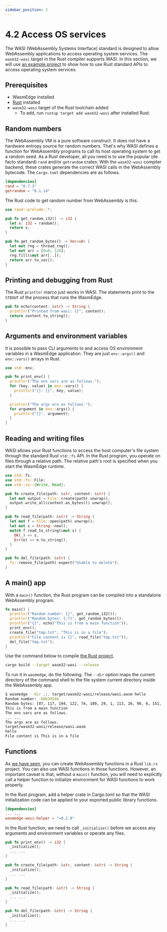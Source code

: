```yaml
---
sidebar_position: 2
---
```


# 4.2 Access OS services

The WASI (WebAssembly Systems Interface) standard is designed to allow WebAssembly applications to access operating system services.
The `wasm32-wasi` target in the Rust compiler supports WASI.
In this section, we will use [an example project](https://github.com/second-state/wasm-learning/tree/master/cli/wasi) to show how to use Rust standard APIs to access operating system services.

## Prerequisites

* WasmEdge installed
* [Rust](https://www.rust-lang.org/tools/install) installed
* `wasm32-wasi` target of the Rust toolchain  added
    * To add, run `rustup target add wasm32-wasi` after installed Rust. 


## Random numbers

The WebAssembly VM is a pure software construct. It does not have a hardware entropy source for random numbers. That's why WASI defines a function for WebAssembly programs to call its host operating system to get a random seed. As a Rust developer, all you need is to use the popular (de facto standard) `rand` and/or `getrandom` crates. With the `wasm32-wasi` compiler backend, these crates generate the correct WASI calls in the WebAssembly bytecode. The `Cargo.toml` dependencies are as follows.

```toml
[dependencies]
rand = "0.7.3"
getrandom = "0.1.14"
```

The Rust code to get random number from WebAssembly is this.

```rust
use rand::prelude::*;

pub fn get_random_i32() -> i32 {
  let x: i32 = random();
  return x;
}

pub fn get_random_bytes() -> Vec<u8> {
  let mut rng = thread_rng();
  let mut arr = [0u8; 128];
  rng.fill(&mut arr[..]);
  return arr.to_vec();
}
```

## Printing and debugging from Rust

The Rust `println!` marco just works in WASI. The statements print to the `STDOUT` of the process that runs the WasmEdge.

```rust
pub fn echo(content: &str) -> String {
  println!("Printed from wasi: {}", content);
  return content.to_string();
}
```

## Arguments and environment variables

It is possible to pass CLI arguments to and access OS environment variables in a WasmEdge application.
They are just `env::args()` and `env::vars()` arrays in Rust.

```rust
use std::env;

pub fn print_env() {
  println!("The env vars are as follows.");
  for (key, value) in env::vars() {
    println!("{}: {}", key, value);
  }

  println!("The args are as follows.");
  for argument in env::args() {
    println!("{}", argument);
  }
}
```

## Reading and writing files

WASI allows your Rust functions to access the host computer's file system through the standard Rust `std::fs` API.
In the Rust program, you operate on files through a relative path. The relative path's root is specified when you start the WasmEdge runtime.

```rust
use std::fs;
use std::fs::File;
use std::io::{Write, Read};

pub fn create_file(path: &str, content: &str) {
  let mut output = File::create(path).unwrap();
  output.write_all(content.as_bytes()).unwrap();
}

pub fn read_file(path: &str) -> String {
  let mut f = File::open(path).unwrap();
  let mut s = String::new();
  match f.read_to_string(&mut s) {
    Ok(_) => s,
    Err(e) => e.to_string(),
  }
}

pub fn del_file(path: &str) {
  fs::remove_file(path).expect("Unable to delete");
}
```

## A main() app

With a `main()` function, the Rust program can be compiled into a standalone WebAssembly program.

```rust
fn main() {
  println!("Random number: {}", get_random_i32());
  println!("Random bytes: {:?}", get_random_bytes());
  println!("{}", echo("This is from a main function"));
  print_env();
  create_file("tmp.txt", "This is in a file");
  println!("File content is {}", read_file("tmp.txt"));
  del_file("tmp.txt");
}
```

Use the command below to compile [the Rust project](https://github.com/second-state/wasm-learning/tree/master/cli/wasi).

```bash
cargo build --target wasm32-wasi --release
```

To run it in `wasmedge`, do the following. The `--dir` option maps the current directory of the command shell to the file system current directory inside the WebAssembly app.

```bash
$ wasmedge --dir .:. target/wasm32-wasi/release/wasi.wasm hello
Random number: -68634548
Random bytes: [87, 117, 194, 122, 74, 189, 29, 1, 113, 26, 90, 6, 151, 20, 11, 169, 131, 212, 161, 220, 216, 190, 77, 234, 30, 10, 159, 7, 14, 89, 81, 111, 247, 136, 39, 195, 83, 90, 153, 225, 66, 16, 150, 217, 137, 172, 216, 203, 251, 37, 4, 27, 32, 57, 76, 237, 99, 147, 24, 175, 208, 157, 3, 220, 46, 224, 199, 153, 144, 96, 120, 89, 160, 38, 171, 239, 87, 218, 41, 184, 220, 78, 157, 57, 229, 198, 222, 72, 219, 118, 237, 27, 229, 28, 51, 116, 88, 101, 40, 139, 160, 51, 156, 102, 66, 233, 101, 50, 131, 9, 253, 186, 73, 148, 85, 36, 155, 254, 168, 202, 23, 96, 181, 99, 120, 136, 28, 147]
This is from a main function
The env vars are as follows.
... ...
The args are as follows.
target/wasm32-wasi/release/wasi.wasm
hello
File content is This is in a file
```

## Functions

As [we have seen](../rust.md#a-simple-function), you can create WebAssembly functions in a Rust `lib.rs` project. You can also use WASI functions in those functions.
However, an important caveat is that, without a `main()` function, you will need to explicitly call a helper function to initialize environment for WASI functions to work properly.

In the Rust program, add a helper crate in Cargo.toml so that the WASI initialization code can be applied to your exported public library functions.

```toml
[dependencies]
... ...
wasmedge-wasi-helper = "=0.2.0"
```

In the Rust function, we need to call `_initialize()` before we access any arguments and environment variables or operate any files.

```rust
pub fn print_env() -> i32 {
  _initialize();
  ... ...
}

pub fn create_file(path: &str, content: &str) -> String {
  _initialize();
  ... ...
}

pub fn read_file(path: &str) -> String {
  _initialize();
  ... ...
}

pub fn del_file(path: &str) -> String {
  _initialize();
  ... ...
}
```

